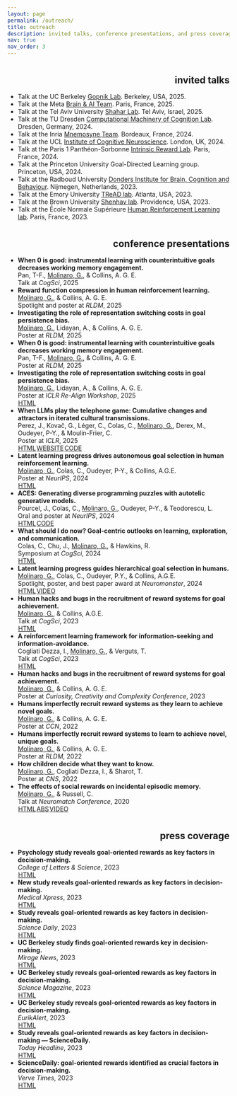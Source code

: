 ```yaml
---
layout: page
permalink: /outreach/
title: outreach
description: invited talks, conference presentations, and press coverage
nav: true
nav_order: 3
---
```

<style>
a {
	color: var(--global-theme-color);
}

a:hover {
	color: var(--global-theme-color);
	text-decoration: underline;
}

a.btn {
	color: var(--global-text-color);
	border: 1px solid var(--global-text-color);
	margin-left: 0;
}

a.btn:hover {
    border:1px solid var(--global-hover-color);
    color: var(--global-hover-color);
}

a.btn-sm{
    padding:.15rem .05rem;
    font-size:.875rem;
    line-height:1;
    border-radius:.2rem
}

a.z-depth-0 {
    -webkit-box-shadow:none !important;
    box-shadow:none !important
    }

a.btn:hover {
	color: var(--global-hover-color);
	border-color: var(--global-hover-color);
}

h2.category {
	color: var(--global-divider-color);
	border-bottom: 1px solid var(--global-divider-color);
	padding-top: 0.5rem;
	margin-top: 2rem;
	margin-bottom: 1rem;
	text-align: right;
}

h2.category a {
    color: inherit;
    text-decoration: none;
}

h2.category a:hover {
    text-decoration: none;
    color: inherit;
}
</style>

<h2 class="category"><a id="invited talks" href=".#invited talks">invited talks</a></h2>
<ul>
    <li>Talk at the UC Berkeley <a href="https://www.gopniklab.berkeley.edu/" target="_blank">Gopnik Lab</a>. Berkeley, USA, 2025.</li>
    <li>Talk at the Meta <a href="https://ai.meta.com/research/" target="_blank">Brain &#38; AI Team</a>. Paris, France, 2025.</li>
    <li>Talk at the Tel Aviv University <a href="https://www.shahar-lab.com/" target="_blank">Shahar Lab</a>. Tel Aviv, Israel, 2025.</li>
    <li>Talk at the TU Dresden <a href="https://shervinsafavi.github.io/cmclab/" target="_blank">Computational Machinery of Cognition Lab</a>. Dresden, Germany, 2024.</li>
    <li>Talk at the Inria <a href="https://team.inria.fr/mnemosyne/" target="_blank">Mnemosyne Team</a>. Bordeaux, France, 2024.</li>
    <li>Talk at the UCL <a href="https://www.ucl.ac.uk/icn/institute-cognitive-neuroscience" target="_blank">Institute of Cognitive Neuroscience</a>. London, UK, 2024.</li>
    <li>Talk at the Paris 1 Panthéon-Sorbonne <a href="https://bastienblain.weebly.com/intrinsic-reward-lab.html" target="_blank">Intrinsic Reward Lab</a>. Paris, France, 2024.</li>
    <li>Talk at the Princeton University Goal-Directed Learning group. Princeton, USA, 2024.</li>
    <li>Talk at the Radboud University <a href="https://www.ru.nl/donders/" target="_blank">Donders Institute for Brain, Cognition and Behaviour</a>. Nijmegen, Netherlands, 2023.</li>
    <li>Talk at the Emory University <a href="https://www.treadlab.org/" target="_blank">TReAD lab</a>. Atlanta, USA, 2023.</li>
    <li>Talk at the Brown University <a href="https://www.shenhavlab.org/" target="_blank">Shenhav lab</a>. Providence, USA, 2023.</li>
    <li>Talk at the École Normale Supérieure <a href="https://lnc2.dec.ens.fr/en/human-reinforcement-learning" target="_blank">Human Reinforcement Learning lab</a>. Paris, France, 2023.</li>
</ul>

<h2 class="category"><a id="conference presentations" href=".#conference presentations">conference presentations</a></h2>
<ul>
    <li><b>When 0 is good: instrumental learning with counterintuitive goals decreases working memory engagement.</b><br>Pan, T-F., <u>Molinaro, G.</u>, & Collins, A. G. E.<br>Talk at <i>CogSci</i>, 2025</li>
    <li><b>Reward function compression in human reinforcement learning.</b><br><u>Molinaro, G.</u>, & Collins, A. G. E.<br>Spotlight and poster at <i>RLDM</i>, 2025</li>
    <li><b>Investigating the role of representation switching costs in goal persistence bias.</b><br><u>Molinaro, G.</u>, Lidayan, A., & Collins, A. G. E.<br>Poster at <i>RLDM</i>, 2025</li>
    <li><b>When 0 is good: instrumental learning with counterintuitive goals decreases working memory engagement.</b><br>Pan, T-F., <u>Molinaro, G.</u>, & Collins, A. G. E.<br>Poster at <i>RLDM</i>, 2025</li>
    <li><b>Investigating the role of representation switching costs in goal persistence bias.</b><br><u>Molinaro, G.</u>, Lidayan, A., & Collins, A. G. E.<br>Poster at <i>ICLR Re-Align Workshop</i>, 2025 <br><a class="btn btn-sm z-depth-0" role="button" href="https://openreview.net/forum?id=odTK4tps2C" target="_blank" >HTML</a></li>
    <li><b>When LLMs play the telephone game: Cumulative changes and attractors in iterated cultural transmissions.</b><br>Perez, J., Kovač, G., Léger, C., Colas, C., <u>Molinaro, G.</u>, Derex, M., Oudeyer, P-Y., & Moulin-Frier, C.<br>Poster at <i>ICLR</i>, 2025 <br><a class="btn btn-sm z-depth-0" role="button" href="https://openreview.net/forum?id=fN8yLc3eA7" target="_blank" >HTML</a><a class="btn btn-sm z-depth-0" role="button" href="https://sites.google.com/view/llms-play-telephone" target="_blank">WEBSITE</a><a class="btn btn-sm z-depth-0" role="button" href="https://github.com/flowersteam/TelephoneGameLLM" target="_blank">CODE</a></li>
    <li><b>Latent learning progress drives autonomous goal selection in human reinforcement learning.</b><br><u>Molinaro, G.</u>, Colas, C., Oudeyer, P-Y., & Collins, A.G.E.<br>Poster at <i>NeurIPS</i>, 2024 <br><a class="btn btn-sm z-depth-0" role="button" href="https://openreview.net/forum?id=GbqzN9HiUC" target="_blank">HTML</a></li>
    <li><b>ACES: Generating diverse programming puzzles with autotelic generative models.</b><br>Pourcel, J., Colas, C., <u>Molinaro, G.</u>, Oudeyer, P-Y., & Teodorescu, L.<br>Oral and poster at <i>NeurIPS</i>, 2024 <br><a class="btn btn-sm z-depth-0" role="button" href="https://openreview.net/forum?id=GbqzN9HiUC" target="_blank">HTML</a><a class="btn btn-sm z-depth-0" role="button" href="https://github.com/flowersteam/aces" target="_blank">CODE</a></li>
    <li><b>What should I do now? Goal-centric outlooks on learning, exploration, and communication.</b><br>Colas, C., Chu, J., <u>Molinaro, G.</u>, & Hawkins, R.<br>Symposium at <i>CogSci</i>, 2024 <br><a class="btn btn-sm z-depth-0" role="button" href="https://escholarship.org/uc/item/9jp371jr" target="_blank">HTML</a></li>
    <li><b>Latent learning progress guides hierarchical goal selection in humans.</b><br><u>Molinaro, G.</u>, Colas, C., Oudeyer, P.Y., & Collins, A.G.E.<br>Spotlight, poster, and best paper award at <i>Neuromonster</i>, 2024  <br><a class="btn btn-sm z-depth-0" role="button" href="https://openreview.net/forum?id=GbqzN9HiUC" target="_blank">HTML</a><a class="btn btn-sm z-depth-0" role="button" href="https://youtu.be/fkPt9a5OvTs?si=wU_G8B0UxiAcKwUS" target="_blank">VIDEO</a></li>
    <li><b>Human hacks and bugs in the recruitment of reward systems for goal achievement.</b><br><u>Molinaro, G.</u>, & Collins, A.G.E.<br>Talk at <i>CogSci</i>, 2023 <br><a class="btn btn-sm z-depth-0" role="button" href="https://escholarship.org/uc/item/3j9533hq" target="_blank">HTML</a></li>
    <li><b>A reinforcement learning framework for information-seeking and information-avoidance.</b><br>Cogliati Dezza, I., <u>Molinaro, G.</u>, & Verguts, T.<br>Talk at <i>CogSci</i>, 2023 <br><a class="btn btn-sm z-depth-0" role="button" href="https://escholarship.org/uc/item/71d9j52c" target="_blank">HTML</a></li>
    <li><b>Human hacks and bugs in the recruitment of reward systems for goal achievement.</b><br><u>Molinaro, G.</u>, & Collins, A. G. E.<br>Poster at <i>Curiosity, Creativity and Complexity Conference</i>, 2023</li>
    <li><b>Humans imperfectly recruit reward systems as they learn to achieve novel goals.</b><br><u>Molinaro, G.</u>, & Collins, A. G. E.<br>Poster at <i>CCN</i>, 2022</li>
    <li><b>Humans imperfectly recruit reward systems to learn to achieve novel, unique goals.</b><br><u>Molinaro, G.</u>, & Collins, A. G. E.<br>Poster at <i>RLDM</i>, 2022</li>
    <li><b>How children decide what they want to know.</b><br><u>Molinaro, G.</u>, Cogliati Dezza, I., & Sharot, T.<br>Poster at <i>CNS</i>, 2022</li>
    <li><b>The effects of social rewards on incidental episodic memory.</b><br><u>Molinaro, G.</u>, & Russell, C.<br>Talk at <i>Neuromatch Conference</i>, 2020 <br><a class="btn btn-sm z-depth-0" role="button" href="https://psyarxiv.com/7xrct/" target="_blank">HTML</a><a class="btn btn-sm z-depth-0" role="button" href="https://neuromatch.io/abstract/?submission_id=recet8YEcwdOjH2y3" target="_blank">ABS</a><a class="btn btn-sm z-depth-0" role="button" href="https://www.youtube.com/watch?v=pWVt1uKSZYk&t=35s&ab_channel=NeuromatchConference" target="_blank">VIDEO</a></li>
</ul>

<h2 class="category"><a id="press coverage" href=".#press coverage">press coverage</a></h2>
<ul>
    <li><b>Psychology study reveals goal-oriented rewards as key factors in decision-making.</b><br><i>College of Letters & Science</i>, 2023 <br><a class="btn btn-sm z-depth-0" role="button" href="https://ls.berkeley.edu/news/psychology-study-reveals-goal-oriented-rewards-key-factors-decision-making" target="_blank">HTML</a></li>
    <li><b>New study reveals goal-oriented rewards as key factors in decision-making.</b><br><i>Medical Xpress</i>, 2023 <br><a class="btn btn-sm z-depth-0" role="button" href="https://medicalxpress.com/news/2023-07-reveals-goal-oriented-rewards-key-factors.html" target="_blank">HTML</a></li>
    <li><b>Study reveals goal-oriented rewards as key factors in decision-making.</b><br><i>Science Daily</i>, 2023 <br><a class="btn btn-sm z-depth-0" role="button" href="https://www.sciencedaily.com/releases/2023/07/230718164229.htm" target="_blank">HTML</a></li>
    <li><b>UC Berkeley study finds goal-oriented rewards key in decision-making.</b><br><i>Mirage News</i>, 2023 <br><a class="btn btn-sm z-depth-0" role="button" href="https://www.miragenews.com/uc-berkeley-study-finds-goal-oriented-rewards-1049196/" target="_blank">HTML</a></li>
    <li><b>UC Berkeley study reveals goal-oriented rewards as key factors in decision-making.</b><br><i>Science Magazine</i>, 2023 <br><a class="btn btn-sm z-depth-0" role="button" href="https://scienmag.com/uc-berkeley-study-reveals-goal-oriented-rewards-as-key-factors-in-decision-making/" target="_blank">HTML</a></li>
    <li><b>UC Berkeley study reveals goal-oriented rewards as key factors in decision-making.</b><br><i>EurikAlert</i>, 2023 <br><a class="btn btn-sm z-depth-0" role="button" href="https://www.eurekalert.org/news-releases/995996" target="_blank">HTML</a></li>
    <li><b>Study reveals goal-oriented rewards as key factors in decision-making — ScienceDaily.</b><br><i>Today Headline</i>, 2023 <br><a class="btn btn-sm z-depth-0" role="button" href="https://todayheadline.co/study-reveals-goal-oriented-rewards-as-key-factors-in-decision-making-sciencedaily/" target="_blank">HTML</a></li>
    <li><b>ScienceDaily: goal-oriented rewards identified as crucial factors in decision-making.</b><br><i>Verve Times</i>, 2023 <br><a class="btn btn-sm z-depth-0" role="button" href="https://vervetimes.com/sciencedaily-goal-oriented-rewards-identified-as-crucial-factors-in-decision-making/" target="_blank">HTML</a></li>
</ul>


